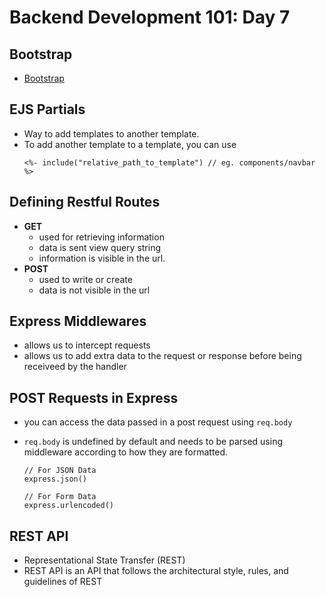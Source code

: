 # **Backend Development 101: Day 7**

## **Bootstrap**

-   [Bootstrap](https://getbootstrap.com/)

## **EJS Partials**

-   Way to add templates to another template.
-   To add another template to a template, you can use
    ```
    <%- include("relative_path_to_template") // eg. components/navbar %>
    ```

## **Defining Restful Routes**

-   **GET**
    -   used for retrieving information
    -   data is sent view query string
    -   information is visible in the url.
-   **POST**
    -   used to write or create
    -   data is not visible in the url

## **Express Middlewares**

-   allows us to intercept requests
-   allows us to add extra data to the request or response before being receiveed by the handler

## **POST Requests in Express**

-   you can access the data passed in a post request using `req.body`
-   `req.body` is undefined by default and needs to be parsed using middleware according to how they are formatted.

    ```
    // For JSON Data
    express.json()

    // For Form Data
    express.urlencoded()
    ```

## **REST API**

-   Representational State Transfer (REST)
-   REST API is an API that follows the architectural style, rules, and guidelines of REST
